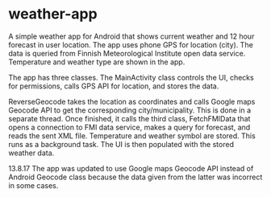 # weather-app
A simple weather app for Android that shows current weather and 12 hour forecast in user location. The app uses phone GPS for location (city). The data is queried from Finnish Meteorological Institute open data service. Temperature and weather type are shown in the app.

The app has three classes. The MainActivity class controls the UI, checks for permissions, calls GPS API for location, and stores the data.

ReverseGeocode takes the location as coordinates and calls Google maps Geocode API to get the corresponding city/municipality. This is done in a separate thread. Once finished, it calls the third class, FetchFMIData that opens a connection to FMI data service, makes a query for forecast, and reads the sent XML file. Temperature and weather symbol are stored. This runs as a background task. The UI is then populated with the stored weather data.

13.8.17 The app was updated to use Google maps Geocode API instead of Android Geocode class because the data given from the latter was incorrect in some cases.